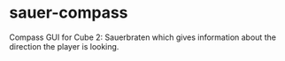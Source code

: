 # sauer-compass
Compass GUI for Cube 2: Sauerbraten which gives information about the direction the player is looking.
